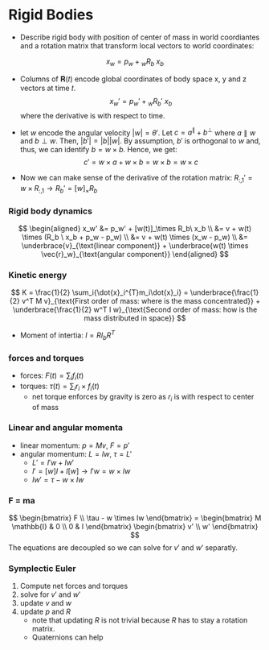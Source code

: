 # Rigid Bodies

- Describe rigid body with position of center of mass in world coordiantes and a rotation matrix that transform local vectors to world coordinates:

$$
x_w = p_w + {}_wR_b\ x_b
$$

- Columns of 𝐑(𝑡) encode global coordinates of body space x, y and z vectors at time 𝑡. 
$$
x_w' = p_w' + {}_wR_b'\ x_b
$$ where the derivative is with respect to time.

- let $w$ encode the angular velocity $|w| = \theta'$. Let $c = a^\parallel + b^\perp$ where $a \parallel w$ and $b \perp w$. Then, $|b'| = |b||w|$. By assumption, $b'$ is orthogonal to $w$ and, thus, we can identify $b = w \times b$. Hence, we get:
$$c' = w \times a + w \times b = w \times b = w \times c$$

- Now we can make sense of the derivative of the rotation matrix: $R_{:,1}' = w \times R_{:,1} \rightarrow R_b' = [w]_\times R_b$

### Rigid body dynamics

$$
\begin{aligned}
x_w' &= p_w' + [w(t)]_\times R_b\ x_b \\
&= v + w(t) \times (R_b \ x_b + p_w - p_w) \\
&= v + w(t) \times (x_w - p_w) \\
&= \underbrace{v}_{\text{linear component}} + \underbrace{w(t) \times \vec{r}_w}_{\text{angular component}}
\end{aligned}
$$

### Kinetic energy

$$
K = \frac{1}{2} \sum_i{\dot{x}_i^{T}m_i\dot{x}_i} = \underbrace{\frac{1}{2} v^T M v}_{\text{First order of mass: where is the mass concentrated}} + \underbrace{\frac{1}{2} w^T I w}_{\text{Second order of mass: how is the mass distributed in space}}
$$

- Moment of intertia: $I = RI_b R^T$

### forces and torques
- forces: $F(t) = \sum_i f_i(t)$
- torques: $\tau(t) = \sum_i r_i \times f_i(t)$
    - net torque enforces by gravity is zero as $r_i$ is with respect to center of mass

### Linear and angular momenta

- linear momentum: $p = Mv$, $F = p'$
- angular momentum: $L = Iw$, $\tau = L'$
    - $L' = I'w + Iw'$
    - $I' = [w]I + I[w] \rightarrow I'w = w \times Iw$
    - $Iw' = \tau - w \times Iw$

### F = ma
$$
\begin{bmatrix}
F \\
\tau - w \times Iw
\end{bmatrix} = 
\begin{bmatrix}
M \mathbb{I} & 0 \\
0 & I
\end{bmatrix}
\begin{bmatrix}
v' \\
w'
\end{bmatrix}
$$ The equations are decoupled so we can solve for $v'$ and $w'$ separatly.  

### Symplectic Euler
 1) Compute net forces and torques
 2) solve for $v'$ and $w'$
 3) update $v$ and $w$
 4) update $p$ and $R$
    - note that updating $R$ is not trivial because $R$ has to stay a rotation matrix. 
    - Quaternions can help




